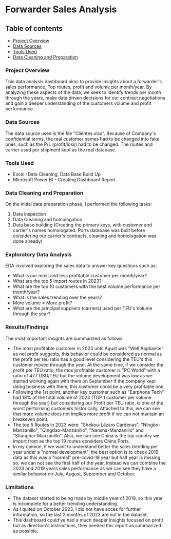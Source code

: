 # Forwarder Sales Analysis

## Table of contents
- [Project Overview](#project-overview)
- [Data Sources](#data-sources)
- [Tools Used](#tools-used)
- [Data Cleaning and Preparation](#data-cleaning-and-preparation)



### Project Overview
This data analysis dashboard aims to provide insights about a forwarder's sales performance, Top routes, profit and volume per month/year. By analyzing these aspects of the data, we seek to identify trends per month through the years, make data driven decisions for our contract negotiations and gain a deeper understanding of the customers volume and profit performance.


### Data Sources
The data source used is the file "Clientes.xlsx". Because of Company's confidential terms, the real customer names had to be changed into fake ones, such as the P/L (profit/loss) had to be changed. The routes and carrier used per shipment kept as the real database.

### Tools Used
- Excel -Data Cleaning, Data Base Build Up
- Microsoft Power BI - Creating Dashboard Report

### Data Cleaning and Preparation
On the initial data preparation phase, I performed the following tasks:
1. Data inspection
2. Data Cleaning and homologation
3. Data base building (Creating the primary keys, with customer and carrier's names homologated. Ports database was built before considering our carrier's contracts, cleaning and homologation was done already)


### Exploratory Data Analysis
EDA involved exploring the sales data to answer key questions such as:
- What is our most and less profitable customer per month/year?
- What are the top 5 import routes in 2023?
- What are the top 10 customers with the best volume performance per month/year?
- What is the sales trending over the years?
- More volume = More profit?
- What are the principal suppliers (carriers) used per TEU's Volume through the year?

### Results/Findings
The most important insights are summarized as follows:
- The most profitable customer in 2023 until Agust was "Well Appliance" as net profit suggests, this behavior could be considered as normal as the profit per teu ratio has a good level considering the TEU's this customer moved through the year. At the same time, if we consider the profit per TEU ratio, the mos profitable customer is "PC World" with a ratio of 477 USD/TEU but the volume development was low as we started working again with them on September if the company kept doing business with them, this customer could be a very profitable one.
- Following the 1st point, another key customer such as "Earphone Tech" had 18% of the total volume of 2023 (TOP 1 customer per volume through the year) but considering our Profit per TEU ratio, is one of the worst performing customers historically. Attached to this, we can see that more volume does not implies more profit if we can not mantain an breakeven point.
- The top 5 Routes in 2023 were: "Shekou-Lázaro Cardenas", "Ningbo-Manzanillo", "Qingdao-Manzanillo", "Nansha-Manzanillo" and "Shanghai-Manzanillo". Also, we can see China is the top country we import from as the top 19 routes considers China Ports.
- In my opinion, if we want to understand better the sales trending per year under a "normal development", the best option is to check 2019 data as this was a "normal" pre-covid-19 year but half year is missing so, we can not see the first half of the year, instead we can combine the 2023 and 2019 years sales performance as we can see they have a similar behavior on July, August, September and October. 


### Limitations
- The dataset started to being made by middle year of 2019, so this year is incomplete for a better trending understanding.
- As I quited on October 2023, I did not have acces for further information, so the last 2 months of 2023 are not in the dataset.
- This dashboard could've had a much deeper insights focused on profit but as direction's instructions, they needed this report as summarized as possible.
